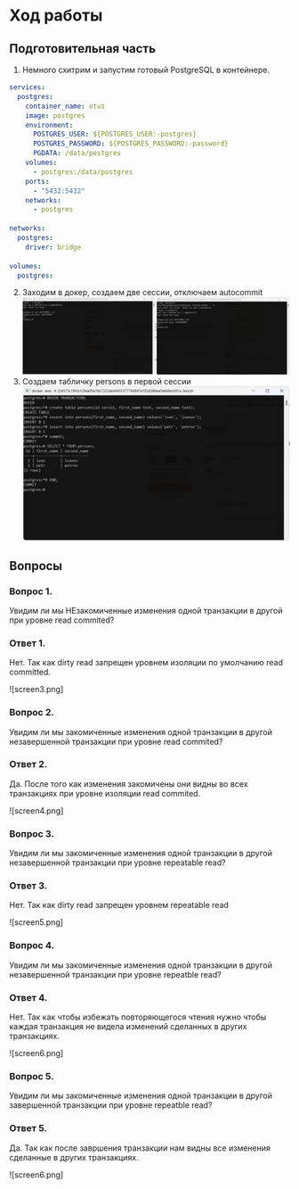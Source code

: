 # Ход работы

## Подготовительная часть

1. Немного схитрим и запустим готовый PostgreSQL в контейнере. 

```yaml
services:  
  postgres:  
    container_name: otus  
    image: postgres  
    environment:  
      POSTGRES_USER: ${POSTGRES_USER:-postgres}  
      POSTGRES_PASSWORD: ${POSTGRES_PASSWORD:-password}  
      PGDATA: /data/postgres  
    volumes:  
      - postgres:/data/postgres  
    ports:  
      - "5432:5432"  
    networks:  
      - postgres  
  
networks:  
  postgres:  
    driver: bridge  
  
volumes:  
  postgres:
```

2. Заходим в докер, создаем две сессии, отключаем autocommit
  ![screen1.png](screen1.png)
3. Создаем табличку persons в первой сессии 
   ![screen2.png](screen2.png)
## Вопросы

### Вопрос 1.

Увидим ли мы НЕзакомиченные изменения одной транзакции в другой при уровне read commited? 
### Ответ 1.

Нет. Так как dirty read запрещен уровнем изоляции по умолчанию read committed. 

![screen3.png]

### Вопрос 2.

Увидим ли мы закомиченные изменения одной транзакции в другой незавершенной транзакции при уровне read commited? 
### Ответ 2.

Да. После того как изменения закомичены они видны во всех транзакциях при уровне изоляции read commited.  

![screen4.png]

### Вопрос 3.

Увидим ли мы закомиченные изменения одной транзакции в другой незавершенной транзакции при уровне repeatable read? 
### Ответ 3.

Нет. Так как dirty read запрещен уровнем repeatable read  

![screen5.png]

### Вопрос 4.

Увидим ли мы закомиченные изменения одной транзакции в другой незавершенной транзакции при уровне repeatble read? 
### Ответ 4.

Нет. Так как чтобы избежать повторяющегося чтения нужно чтобы каждая транзакция не видела изменений сделанных в других транзакциях.  

![screen6.png]

### Вопрос 5.

Увидим ли мы закомиченные изменения одной транзакции в другой завершенной транзакции при уровне repeatble read? 
### Ответ 5.

Да. Так как после завршения транзакции нам видны все изменения сделанные в других транзакциях.  

![screen6.png]
